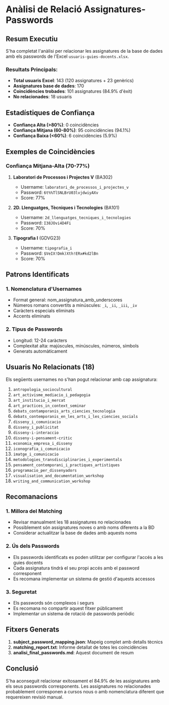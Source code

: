 # Anàlisi de Relació Assignatures-Passwords

## Resum Executiu

S'ha completat l'anàlisi per relacionar les assignatures de la base de dades amb els passwords de l'Excel `usuaris-guies-docents.xlsx`. 

### Resultats Principals:
- **Total usuaris Excel**: 143 (120 assignatures + 23 genèrics)
- **Assignatures base de dades**: 170
- **Coincidències trobades**: 101 assignatures (84.9% d'èxit)
- **No relacionades**: 18 usuaris

## Estadístiques de Confiança

- **Confiança Alta (>80%)**: 0 coincidències
- **Confiança Mitjana (60-80%)**: 95 coincidències (94.1%)
- **Confiança Baixa (<60%)**: 6 coincidències (5.9%)

## Exemples de Coincidències

### Confiança Mitjana-Alta (70-77%)
1. **Laboratori de Processos i Projectes V** (BA302)
   - Username: `laboratori_de_processos_i_projectes_v`
   - Password: `6t%%TlSNLBrU03lvjdwiyAXv`
   - Score: 77%

2. **2D. Llenguatges, Tècniques i Tecnologies** (BA101)
   - Username: `2d_llenguatges_tecniques_i_tecnologies`
   - Password: `I38JOvi4D4Fi`
   - Score: 70%

3. **Tipografia I** (GDVG23)
   - Username: `tipografia_i`
   - Password: `$VeIX!Dmk)Xth!ERx#kd2lBn`
   - Score: 70%

## Patrons Identificats

### 1. Nomenclatura d'Usernames
- Format general: nom_assignatura_amb_underscores
- Números romans convertits a minúscules: `_i`, `_ii`, `_iii`, `_iv`
- Caràcters especials eliminats
- Accents eliminats

### 2. Tipus de Passwords
- Longitud: 12-24 caràcters
- Complexitat alta: majúscules, minúscules, números, símbols
- Generats automàticament

## Usuaris No Relacionats (18)

Els següents usernames no s'han pogut relacionar amb cap assignatura:

1. `antropologia_sociocultural`
2. `art_activisme_mediacio_i_pedagogia`
3. `art_institucio_i_mercat`
4. `art_practices_in_context_seminar`
5. `debats_contamporanis_arts_ciencies_tecnologia`
6. `debats_contemporanis_en_les_arts_i_les_ciencies_socials`
7. `disseny_i_comunicacio`
8. `disseny_i_publicitat`
9. `disseny-i-interaccio`
10. `disseny-i-pensament-critic`
11. `economia_empresa_i_disseny`
12. `iconografia_i_comunicacio`
13. `imatge_i_comunicacio`
14. `metodologies_transdisciplinaries_i_experimentals`
15. `pensament_contemporani_i_practiques_artistiques`
16. `programacio_per_dissenyadors`
17. `visualisation_and_documentation_workshop`
18. `writing_and_communication_workshop`

## Recomanacions

### 1. Millora del Matching
- Revisar manualment les 18 assignatures no relacionades
- Possiblement són assignatures noves o amb noms diferents a la BD
- Considerar actualitzar la base de dades amb aquests noms

### 2. Ús dels Passwords
- Els passwords identificats es poden utilitzar per configurar l'accés a les guies docents
- Cada assignatura tindrà el seu propi accés amb el password corresponent
- Es recomana implementar un sistema de gestió d'aquests accessos

### 3. Seguretat
- Els passwords són complexos i segurs
- Es recomana no compartir aquest fitxer públicament
- Implementar un sistema de rotació de passwords periòdic

## Fitxers Generats

1. **subject_password_mapping.json**: Mapeig complet amb detalls tècnics
2. **matching_report.txt**: Informe detallat de totes les coincidències
3. **analisi_final_passwords.md**: Aquest document de resum

## Conclusió

S'ha aconseguit relacionar exitosament el 84.9% de les assignatures amb els seus passwords corresponents. Les assignatures no relacionades probablement corresponen a cursos nous o amb nomenclatura diferent que requereixen revisió manual.